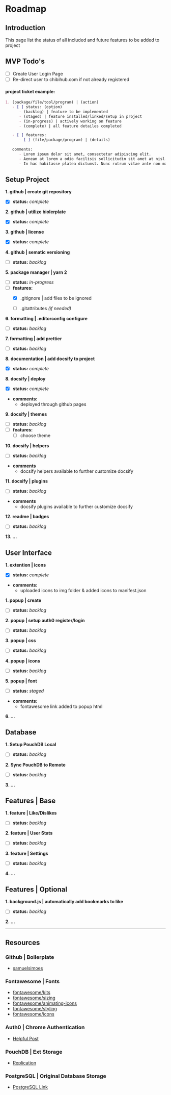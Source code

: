# Roadmap

## Introduction

This page list the status of all included and future features to be added to project

## MVP Todo's

- [ ] Create User Login Page
- [ ] Re-direct user to chibihub.com if not already registered

#### project ticket example:
```markdown
1. (package/file/tool/program) | (action)
   - [ ] status: (option) 
      - (backlog) | feature to be implemented
      - (staged) | feature installed/linked/setup in project
      - (in-progress) | actively working on feature
      - (complete) | all feature detailes completed

   - [ ] features:
      - [ ] (file/package/program) | (details)
   
   comments:
      - Lorem ipsum dolor sit amet, consectetur adipiscing elit.
      - Aenean at lorem a odio facilisis sollicitudin sit amet at nisl.
      - In hac habitasse platea dictumst. Nunc rutrum vitae ante non maximus.
```

## Setup Project

**1. github | create git repository**

   - [x] **status:** *complete*

**2. github | utilize biolerplate**

   - [x] **status:** *complete*

**3. github | license**
   
   - [x] **status:** *complete*

**4. github | sematic versioning**
   
   - [ ] **status:** *backlog*

**5. package manager | yarn 2**

   - [ ] **status:** *in-progress*
   - [ ] **features:**
     - [x] .gitignore | add files to be ignored
     - [ ] .gitattributes *(if needed)*


**6. formatting | .editorconfig configure**

   - [ ] **status:** *backlog*

**7. formatting | add prettier**

   - [ ] **status:** *backlog*

**8. documentation | add docsify to project**

   - [x] **status:** *complete*

**8. docsify | deploy**

   - [x] **status:** *complete*
   - **comments:**
     - deployed through github pages

**9. docsify | themes**

   - [ ] **status:** *backlog*
   - [ ] **features:**
     - [ ] choose theme

**10. docsify | helpers**

   - [ ] **status:** *backlog*
   - **comments**
     - docsify helpers available to further customize docsify

**11. docsify | plugins**

   - [ ] **status:** *backlog*
   - **comments**
     - docsify plugins available to further customize docsify

**12. readme | badges**

   - [ ] **status:** *backlog*

**13. ...**

## User Interface

**1. extention | icons**

   - [x] **status:** *complete*
   - **comments:**
     -  uploaded icons to img folder & added icons to manifest.json
  
**1. popup | create**

   - [ ] **status:** *backlog*   

**2. popup | setup auth0 register/login**

   - [ ] **status:** *backlog*

**3. popup | css**

   - [ ] **status:** *backlog*

**4. popup | icons**

   - [ ] **status:** *backlog*

**5. popup | font**

   - [ ] **status:** *staged*

   - **comments:** 
     - fontawesome link added to popup html

**6. ...**

## Database

**1. Setup PouchDB Local**

   - [ ] **status:** *backlog*

**2. Sync PouchDB to Remote**

   - [ ] **status:** *backlog*

**3. ...**

## Features | Base

**1. feature | Like/Dislikes**

   - [ ] **status:** *backlog*

**2. feature | User Stats**

   - [ ] **status:** *backlog*

**3. feature | Settings**

   - [ ] **status:** *backlog*

**4. ...**

## Features | Optional

**1. background.js | automatically add bookmarks to like**

   - [ ] **status:** *backlog*

**2. ...**

---

## Resources

### Github | Boilerplate

- [samuelsimoes](https://github.com/samuelsimoes/chrome-extension-webpack-boilerplate)

### Fontawesome | Fonts

- [fontawesome/kits](https://fontawesome.com/kits)
- [fontawesome/sizing](https://fontawesome.com/docs/web/style/size)
- [fontawesome/animating-icons](https://fontawesome.com/docs/web/style/animate)
- [fontawesome/styling](https://fontawesome.com/docs/web/style/styling)
- [fontawesome/icons](https://fontawesome.com/icons)

### Auth0 | Chrome Authentication

- [Helpful Post](https://community.auth0.com/t/ultimate-guide-to-auth0-in-a-chrome-extension-popup/61362/2)

### PouchDB | Ext Storage

- [Replication](https://pouchdb.com/guides/replication.html)

### PostgreSQL | Original Database Storage  

- [PostgreSQL Link](https://www.elephantsql.com/)
